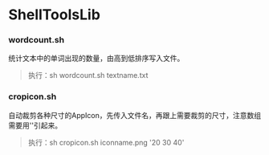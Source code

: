 # ShellToolsLib
### wordcount.sh 
统计文本中的单词出现的数量，由高到低排序写入文件。
> 执行：sh wordcount.sh textname.txt

### cropicon.sh
自动裁剪各种尺寸的AppIcon，先传入文件名，再跟上需要裁剪的尺寸，注意数组需要用''引起来。
> 执行：sh cropicon.sh iconname.png '20 30 40'
